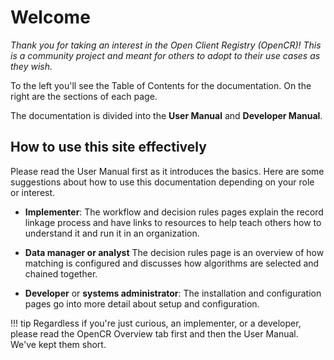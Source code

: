 # Welcome

*Thank you for taking an interest in the Open Client Registry (OpenCR)! This is a community project and meant for others to adopt to their use cases as they wish.*

To the left you'll see the Table of Contents for the documentation. On the right are the sections of each page.

The documentation is divided into the **User Manual** and **Developer Manual**.

## How to use this site effectively

Please read the User Manual first as it introduces the basics. Here are some suggestions about how to use this documentation depending on your role or interest.

* **Implementer**: The workflow and decision rules pages explain the record linkage process and have links to resources to help teach others how to understand it and run it in an organization.

<!-- link to starting page -->

* **Data manager or analyst** The decision rules page is an overview of how matching is configured and discusses how algorithms are selected and chained together.

<!-- link to starting page -->


* **Developer** or **systems administrator**: The installation and configuration pages go into more detail about setup and configuration. 

<!-- link to starting page -->


!!! tip
    Regardless if you're just curious, an implementer, or a developer, please read the OpenCR Overview tab first and then the User Manual. We've kept them short.




